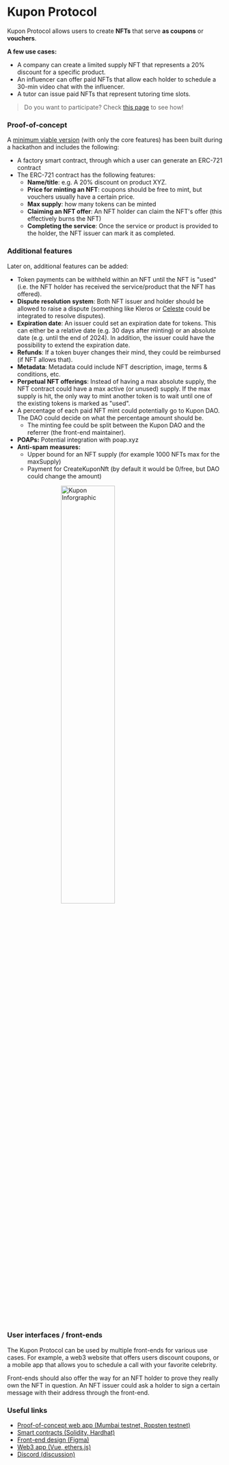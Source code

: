 # Kupon Protocol

Kupon Protocol allows users to create **NFTs** that serve **as coupons** or **vouchers**. 

**A few use cases:**

- A company can create a limited supply NFT that represents a 20% discount for a specific product.
- An influencer can offer paid NFTs that allow each holder to schedule a 30-min video chat with the influencer.
- A tutor can issue paid NFTs that represent tutoring time slots.

> Do you want to participate? Check [this page](https://github.com/Kupon-Protocol/kupon-protocol-concept/blob/main/how-to-participate.md) to see how!

### Proof-of-concept

A [minimum viable version](https://kupon-protocol.netlify.app/) (with only the core features) has been built during a hackathon and includes the following:

- A factory smart contract, through which a user can generate an ERC-721 contract
- The ERC-721 contract has the following features:
  - **Name/title**: e.g. A 20% discount on product XYZ.
  - **Price for minting an NFT**: coupons should be free to mint, but vouchers usually have a certain price.
  - **Max supply**: how many tokens can be minted
  - **Claiming an NFT offer**: An NFT holder can claim the NFT's offer (this effectively burns the NFT)
  - **Completing the service**: Once the service or product is provided to the holder, the NFT issuer can mark it as completed.

### Additional features

Later on, additional features can be added:

- Token payments can be withheld within an NFT until the NFT is "used" (i.e. the NFT holder has received the service/product that the NFT has offered).
- **Dispute resolution system**: Both NFT issuer and holder should be allowed to raise a dispute (something like Kleros or [Celeste](https://1hive.gitbook.io/celeste) could be integrated to resolve disputes).
- **Expiration date**: An issuer could set an expiration date for tokens. This can either be a relative date (e.g. 30 days after minting) or an absolute date (e.g. until the end of 2024). In addition, the issuer could have the possibility to extend the expiration date.
- **Refunds**: If a token buyer changes their mind, they could be reimbursed (if NFT allows that).
- **Metadata**: Metadata could include NFT description, image, terms & conditions, etc.
- **Perpetual NFT offerings**: Instead of having a max absolute supply, the NFT contract could have a max active (or unused) supply. If the max supply is hit, the only way to mint another token is to wait until one of the existing tokens is marked as "used".
- A percentage of each paid NFT mint could potentially go to Kupon DAO. The DAO could decide on what the percentage amount should be.
  - The minting fee could be split between the Kupon DAO and the referrer (the front-end maintainer).
- **POAPs:** Potential integration with poap.xyz
- **Anti-spam measures:**
  - Upper bound for an NFT supply (for example 1000 NFTs max for the maxSupply)
  - Payment for CreateKuponNft (by default it would be 0/free, but DAO could change the amount)

<img src="https://user-images.githubusercontent.com/26535457/144697685-27781402-1194-4279-a869-3dbadf99a116.png"
     alt="Kupon Inforgraphic"
     style="  display: block;margin-left: auto;margin-right: auto;width: 50%;" />

### User interfaces / front-ends

The Kupon Protocol can be used by multiple front-ends for various use cases. For example, a web3 website that offers users discount coupons, or a mobile app that allows you to schedule a call with your favorite celebrity.

Front-ends should also offer the way for an NFT holder to prove they really own the NFT in question. An NFT issuer could ask a holder to sign a certain message with their address through the front-end.

### Useful links

- [Proof-of-concept web app (Mumbai testnet, Ropsten testnet)](https://kupon-protocol.netlify.app/)
- [Smart contracts (Solidity, Hardhat)](https://github.com/Kupon-Protocol/kupon-protocol-contracts)
- [Front-end design (Figma)](https://www.figma.com/file/wvsOnXrcH7g2MvP7qv8n86)
- [Web3 app (Vue, ethers.js)](https://github.com/Kupon-Protocol/frontend)
- [Discord (discussion)](https://discord.gg/TjTZaCZ4wY)
